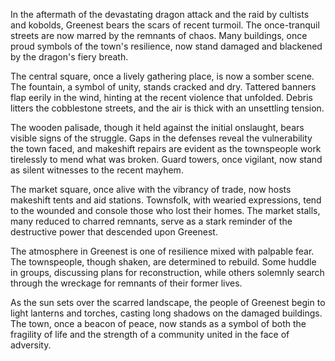 In the aftermath of the devastating dragon attack and the raid by cultists and kobolds, Greenest bears the scars of recent turmoil. The once-tranquil streets are now marred by the remnants of chaos. Many buildings, once proud symbols of the town's resilience, now stand damaged and blackened by the dragon's fiery breath.

The central square, once a lively gathering place, is now a somber scene. The fountain, a symbol of unity, stands cracked and dry. Tattered banners flap eerily in the wind, hinting at the recent violence that unfolded. Debris litters the cobblestone streets, and the air is thick with an unsettling tension.

The wooden palisade, though it held against the initial onslaught, bears visible signs of the struggle. Gaps in the defenses reveal the vulnerability the town faced, and makeshift repairs are evident as the townspeople work tirelessly to mend what was broken. Guard towers, once vigilant, now stand as silent witnesses to the recent mayhem.

The market square, once alive with the vibrancy of trade, now hosts makeshift tents and aid stations. Townsfolk, with wearied expressions, tend to the wounded and console those who lost their homes. The market stalls, many reduced to charred remnants, serve as a stark reminder of the destructive power that descended upon Greenest.

The atmosphere in Greenest is one of resilience mixed with palpable fear. The townspeople, though shaken, are determined to rebuild. Some huddle in groups, discussing plans for reconstruction, while others solemnly search through the wreckage for remnants of their former lives.

As the sun sets over the scarred landscape, the people of Greenest begin to light lanterns and torches, casting long shadows on the damaged buildings. The town, once a beacon of peace, now stands as a symbol of both the fragility of life and the strength of a community united in the face of adversity.